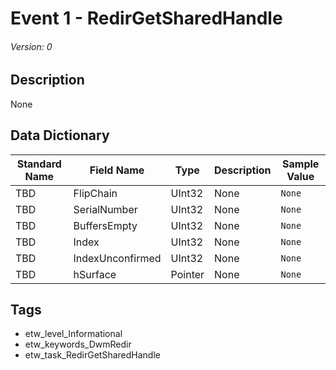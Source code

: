 # Event 1 - RedirGetSharedHandle
###### Version: 0

## Description
None

## Data Dictionary
|Standard Name|Field Name|Type|Description|Sample Value|
|---|---|---|---|---|
|TBD|FlipChain|UInt32|None|`None`|
|TBD|SerialNumber|UInt32|None|`None`|
|TBD|BuffersEmpty|UInt32|None|`None`|
|TBD|Index|UInt32|None|`None`|
|TBD|IndexUnconfirmed|UInt32|None|`None`|
|TBD|hSurface|Pointer|None|`None`|

## Tags
* etw_level_Informational
* etw_keywords_DwmRedir
* etw_task_RedirGetSharedHandle